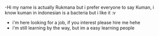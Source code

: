 -Hi my name is actually Rukmana but i prefer everyone to say Kuman, i know kuman in indonesian is a bacteria but i like it :v 
- i'm here looking for a job, if you interest please hire me hehe
- i'm still learning by the way, but im a easy learning people
